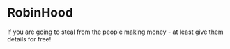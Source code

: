 # RobinHood
If you are going to steal from the people making money - at least give them details for free!
